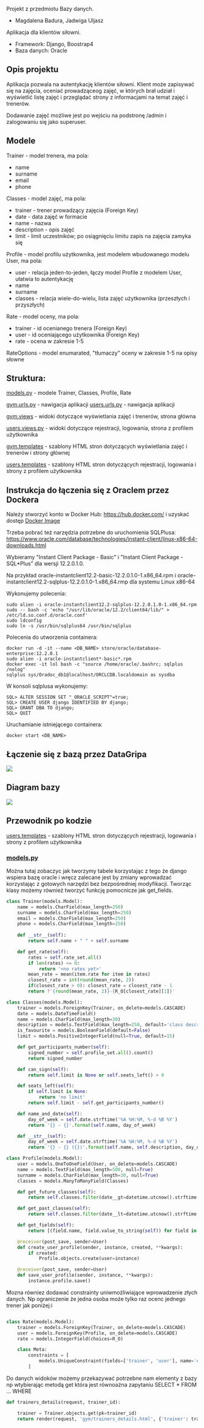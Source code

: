 Projekt z przedmiotu Bazy danych.
- Magdalena Badura, Jadwiga Uljasz

Aplikacja dla klientów siłowni.
- Framework: Django, Boostrap4
- Baza danych: Oracle

## Opis projektu
Aplikacja pozwala na autentykację klientów siłowni. Klient może zapisywać się na zajęcia, oceniać prowadząceog zajęć, w których brał udział i wyświetlić listę zajęć i przeglądać strony z informacjami na temat zajęć i trenerów.

Dodawanie zajęć możliwe jest po wejściu na podstronę /admin i zalogowaniu się jako superuser.

## Modele
Trainer - model trenera, ma pola:
* name
* surname
* email
* phone

Classes - model zajęć, ma pola:
* trainer - trener prowadzący zajęcia (Foreign Key)
* date - data zajęć w formacie
* name - nazwa
* description - opis zajęć
* limit - limit uczestników; po osiągnięciu limitu zapis na zajęcia zamyka się

Profile - model profilu użytkownika, jest modelem wbudowanego modelu User, ma pola:
* user - relacja jeden-to-jeden, łączy model Profile z modelem User, ułatwia to autentykację
* name
* surname
* classes - relacja wiele-do-wielu, lista zajęć użytkownika (przeszłych i przyszłych)

Rate - model oceny, ma pola:
* trainer - id ocenianego trenera (Foreign Key)
* user - id oceniającego użytkownika (Foreign Key)
* rate - ocena w zakresie 1-5

RateOptions - model enumarated, "tłumaczy" oceny w zakresie 1-5 na opisy słowne

## Struktura:

[models.py](./gym/models.py) - modele Trainer, Classes, Profile, Rate

[gym.urls.py](.gym/urls.py) - nawigacja aplikacji
[users.urls.py](.users/urls.py) - nawigacja aplikacji

[gym.views](./gym/views.py) - widoki dotyczące wyświetlania zajęć i trenerów, strona główna

[users.views.py](./users/views.py) - widoki dotyczące rejestracji, logowania, strona z profilem użytkownika

[gym.templates](./gym/templates) - szablony HTML stron dotyczących wyświetlania zajęć i trenerów i strony głównej

[users.templates](./users/templates) - szablony HTML stron dotyczących rejestracji, logowania i strony z profilem użytkownika


## Instrukcja do łączenia się z Oraclem przez Dockera

Należy stworzyć konto w Docker Hub:
https://hub.docker.com/ i uzyskać dostęp [Docker Image](https://hub.docker.com/_/oracle-database-enterprise-edition)

Trzeba pobrać też narzędzia potrzebne do uruchomienia SQLPlusa:
https://www.oracle.com/database/technologies/instant-client/linux-x86-64-downloads.html

Wybieramy
"Instant Client Package - Basic" i "Instant Client Package - SQL*Plus" dla wersji 12.2.0.1.0.

Na przykład
oracle-instantclient12.2-basic-12.2.0.1.0-1.x86_64.rpm i oracle-instantclient12.2-sqlplus-12.2.0.1.0-1.x86_64.rmp dla systemu Linux x86-64


Wykonujemy polecenia:
```sudo alien -i oracle-instantclient12.2-basic-12.2.0.1.0-1.x86_64.rpm
sudo alien -i oracle-instantclient12.2-sqlplus-12.2.0.1.0-1.x86_64.rpm
sudo -- bash -c 'echo "/usr/lib/oracle/12.2/client64/lib/" > /etc/ld.so.conf.d/oracle.conf'
sudo ldconfig
sudo ln -s /usr/bin/sqlplus64 /usr/bin/sqlplus
```

Polecenia do utworzenia containera:

```docker login
docker run -d -it --name <DB_NAME> store/oracle/database-enterprise:12.2.0.1
sudo alien -i oracle-instantclient*-basic*.rpm
docker exec -it lol bash -c "source /home/oracle/.bashrc; sqlplus /nolog"
sqlplus sys/Oradoc_db1@localhost/ORCLCDB.localdomain as sysdba
```


W konsoli sqlplusa wykonujemy:

```SQL> ALTER SESSION SET CONTAINER=ORCLPDB1;
SQL> ALTER SESSION SET "_ORACLE_SCRIPT"=true;
SQL> CREATE USER django IDENTIFIED BY django;
SQL> GRANT DBA TO django;
SQL> QUIT
```

Uruchamianie istniejącego containera:
```
docker start <DB_NAME>
```


## Łączenie się z bazą przez DataGripa

<img src="connection_datagrip.png">


## Diagram bazy

<img src="diagram.png">


## Przewodnik po kodzie
[users.templates](./users/templates) - szablony HTML stron dotyczących rejestracji, logowania i strony z profilem użytkownika



### [models.py](./gym/models.py)

Można tutaj zobaczyc jak tworzymy tabele korzystając z tego że django wspiera bazę oracle i wręcz zalecane jest by zmiany wprowadzać korzystając z gotowych narzędzi bez bezpośredniej modyfikacji. 
Tworząc klasy możemy również tworzyć funkcję pomocnicze jak get_fields.

```python
class Trainer(models.Model):
    name = models.CharField(max_length=250)
    surname = models.CharField(max_length=250)
    email = models.CharField(max_length=250)
    phone = models.CharField(max_length=250)
     
    def __str__(self):
        return self.name + " " + self.surname

    def get_rate(self):
        rates = self.rate_set.all()
        if len(rates) <= 0:
            return '<no rates yet>'
        mean_rate = mean(item.rate for item in rates)
        closest_rate = int(round(mean_rate, 2))
        if(closest_rate > 0): closest_rate = closest_rate - 1
        return f'{round(mean_rate, 2)}-{R_O[closest_rate][1]}'
```

```python
class Classes(models.Model):
    trainer = models.ForeignKey(Trainer, on_delete=models.CASCADE)
    date = models.DateTimeField()
    name = models.CharField(max_length=30)
    description = models.TextField(max_length=250, default='class description', editable=True)
    is_favourite = models.BooleanField(default=False)
    limit = models.PositiveIntegerField(null=True, default=15)

    def get_participants_number(self):
        signed_number = self.profile_set.all().count()
        return signed_number

    def can_sign(self):
        return self.limit is None or self.seats_left() > 0

    def seats_left(self):
        if self.limit is None:
            return 'no limit'
        return self.limit - self.get_participants_number()

    def name_and_date(self):
        day_of_week = self.date.strftime('%A %H:%M, %-d %B %Y')
        return '{} - {}'.format(self.name, day_of_week)

    def __str__(self):
        day_of_week = self.date.strftime('%A %H:%M, %-d %B %Y')
        return '{} - {} ({})'.format(self.name, self.description, day_of_week)
```

```python
class Profile(models.Model):
    user = models.OneToOneField(User, on_delete=models.CASCADE)
    name = models.TextField(max_length=500, null=True)
    surname = models.CharField(max_length=30, null=True)
    classes = models.ManyToManyField(Classes)

    def get_future_classes(self):
        return self.classes.filter(date__gt=datetime.utcnow().strftime('%Y-%m-%d %H:%M:%S'))

    def get_past_classes(self):
        return self.classes.filter(date__lt=datetime.utcnow().strftime('%Y-%m-%d %H:%M:%S'))

    def get_fields(self):
        return [(field.name, field.value_to_string(self)) for field in Profile._meta.fields]

    @receiver(post_save, sender=User)
    def create_user_profile(sender, instance, created, **kwargs):
        if created:
            Profile.objects.create(user=instance)

    @receiver(post_save, sender=User)
    def save_user_profile(sender, instance, **kwargs):
        instance.profile.save()
```

Mozna równiez dodawać constrainty uniwmożliwiające wprowadzenie złych danych. Np ograniczenie że jedna osoba może tylko raz ocenc jednego trener jak poniżej:i
```python

class Rate(models.Model):
    trainer = models.ForeignKey(Trainer, on_delete=models.CASCADE)
    user = models.ForeignKey(Profile, on_delete=models.CASCADE)
    rate = models.IntegerField(choices=R_O)

    class Meta:
        constraints = [
            models.UniqueConstraint(fields=['trainer', 'user'], name='one_time_rating_trainer'),
        ]
```

Do danych widoków możemy przekazywać potrzebne nam elementy z bazy np wtybierając metodą get która jest równoażna zapytaniu SELECT * FROM ... WHERE
```python
def trainers_details(request, trainer_id):

    trainer = Trainer.objects.get(pk=trainer_id)
    return render(request, 'gym/trainers_details.html', {'trainer': trainer})
```
